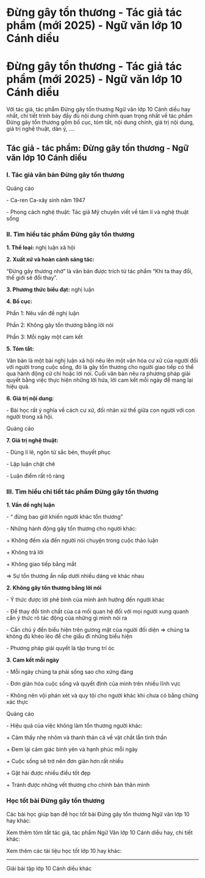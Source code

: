 # Đừng gây tổn thương - Tác giả tác phẩm (mới 2025) - Ngữ văn lớp 10 Cánh diều

# Đừng gây tổn thương - Tác giả tác phẩm (mới 2025) - Ngữ văn lớp 10 Cánh diều

Với tác giả, tác phẩm Đừng gây tổn thương Ngữ văn lớp 10 Cánh diều hay nhất, chi tiết trình bày đầy đủ nội dung chính quan trọng nhất về tác phẩm Đừng gây tổn thương gồm bố cục, tóm tắt, nội dung chính, giá trị nội dung, giá trị nghệ thuật, dàn ý, ....

## Tác giả - tác phẩm: Đừng gây tổn thương - Ngữ văn lớp 10 Cánh diều

### **I. Tác giả văn bản Đừng gây tổn thương**

Quảng cáo

\- Ca-ren Ca-xây sinh năm 1947

\- Phong cách nghệ thuật: Tác giả Mỹ chuyên viết về tâm lí và nghệ thuật sống 

### **II. Tìm hiểu tác phẩm Đừng gây tổn thương**

**1\. Thể loại:** nghị luận xã hội 

**2\. Xuất xứ và hoàn cảnh sáng tác:**

“Đừng gây thương nhớ” là văn bản được trích từ tác phẩm “Khi ta thay đổi, thế giới sẽ đổi thay”.

**3\. Phương thức biểu đạt:** nghị luận 

**4\. Bố cục:**

Phần 1: Nêu vấn đề nghị luận

Phần 2: Không gây tổn thương bằng lời nói

Phần 3: Mỗi ngày một cam kết

**5\. Tóm tắt:**

Văn bản là một bài nghị luận xã hội nêu lên một văn hóa cư xử của người đối với người trong cuộc sống, đó là gây tổn thương cho người giao tiếp có thể qua hành động cử chỉ hoặc lời nói. Cuối văn bản nêu ra phương pháp giải quyết bằng việc thực hiện những lời hứa, lời cam kết mỗi ngày để mang lại hiệu quả.

**6\. Giá trị nội dung:**

\- Bài học rất ý nghĩa về cách cư xử, đối nhân xử thế giữa con người với con người trong xã hội. 

Quảng cáo

**7\. Giá trị nghệ thuật:**

\- Dùng lí lẽ, ngôn từ sắc bén, thuyết phục

\- Lập luận chặt chẽ

\- Luận điểm rất rõ ràng 

### **III. Tìm hiểu chi tiết tác phẩm Đừng gây tổn thương**

**1\. Vấn đề nghị luận**

\- “ đừng bao giờ khiến người khác tổn thương”

\- Những hành động gây tổn thương cho người khác: 

\+ Không đếm xỉa đến người nói chuyện trong cuộc thảo luận

\+ Không trả lời

\+ Không giao tiếp bằng mắt

=> Sự tổn thương ẩn nấp dưới nhiều dáng vẻ khác nhau

**2\. Không gây tổn thương bằng lời nói**

\- Ý thức được lời phê bình của mình ảnh hưởng đến người khác

\- Để thay đổi tính chất của cá mối quan hệ đối với mọi người xung quanh cần ý thức rõ tác động của những gì mình nói ra 

\- Cần chú ý đến biểu hiện trên gương mặt của người đối diện => chúng ta không đủ khéo léo để che giấu đi những biểu hiện

\- Phương pháp giải quyết là tập trung trí óc

**3\. Cam kết mỗi ngày**

\- Mỗi ngày chúng ta phải sống sao cho xứng đáng

\- Đơn giản hóa cuộc sống và quyết định của mình trên nhiều lĩnh vực

\- Không nên vội phán xét và quy tội cho người khác khi chưa có bằng chứng xác thực

Quảng cáo

\- Hiệu quả của việc không làm tổn thương người khác:

\+ Cảm thấy nhẹ nhõm và thanh thản cả về vật chất lẫn tinh thần

\+ Đem lại cảm giác bình yên và hạnh phúc mỗi ngày

\+ Cuộc sống sẽ trở nên đơn giản hơn rất nhiều

\+ Gặt hái được nhiều điều tốt đẹp

\+ Tránh được những vết thương cho chính bản thân mình

### **Học tốt bài Đừng gây tổn thương**

Các bài học giúp bạn để học tốt bài Đừng gây tổn thương Ngữ văn lớp 10 hay khác:

Xem thêm tóm tắt tác giả, tác phẩm Ngữ Văn lớp 10 Cánh diều hay, chi tiết khác:

Xem thêm các tài liệu học tốt lớp 10 hay khác:

* * *

Giải bài tập lớp 10 Cánh diều khác
